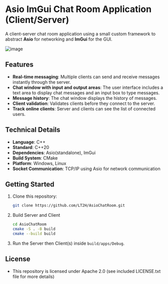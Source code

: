 # Asio ImGui Chat Room Application (Client/Server)
A client-server chat room application using a small custom framework to abstract **Asio** for networking and **ImGui** for the GUI.

![image](https://github.com/user-attachments/assets/214f9819-4e13-4bfa-acea-fc4fc69f8842)

## Features
- **Real-time messaging**: Multiple clients can send and receive messages instantly through the server.
- **Chat window with input and output areas**: The user interface includes a text area to display chat messages and an input box to type messages.
- **Message history**: The chat window displays the history of messages.
- **Client validation**: Validates clients before they connect to the server.
- **Track online clients**: Server and clients can see the list of connected users.

## Technical Details
  - **Language**: C++
  - **Standard**: C++20
  - **Dependencies**: Asio(standalone), ImGui
  - **Build System**: CMake
  - **Platform**: Windows, Linux
  - **Socket Communication**: TCP/IP using Asio for network communication

## Getting Started

1. Clone this repository:
    ```sh
    git clone https://github.com/LT2H/AsioChatRoom.git
    
2. Build Server and Client
    ```sh
    cd AsioChatRoom
    cmake -S . -B build
    cmake --build build
    
3. Run the Server then Client(s) inside `build/apps/Debug`.

## License
- This repository is licensed under Apache 2.0 (see included LICENSE.txt file for more details)

